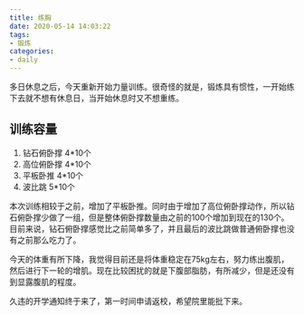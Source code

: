 ```yaml
---
title: 练胸
date: 2020-05-14 14:03:22
tags:
- 锻炼
categories:
- daily
---
```


多日休息之后，今天重新开始力量训练。很奇怪的就是，锻炼具有惯性，一开始练下去就不想有休息日，当开始休息时又不想重练。

## 训练容量

1. 钻石俯卧撑 4*10个
2. 高位俯卧撑 4*10个
3. 平板卧推 4*10个
4. 波比跳 5*10个

本次训练相较于之前，增加了平板卧推。同时由于增加了高位俯卧撑动作，所以钻石俯卧撑少做了一组，但是整体俯卧撑数量由之前的100个增加到现在的130个。目前来说，钻石俯卧撑感觉比之前简单多了，并且最后的波比跳做普通俯卧撑也没有之前那么吃力了。

今天的体重有所下降，我觉得目前还是将体重稳定在75kg左右，努力练出腹肌，然后进行下一轮的增肌。现在比较困扰的就是下腹部脂肪，有所减少，但是还没有到显露腹肌的程度。

久违的开学通知终于来了，第一时间申请返校，希望院里能批下来。

